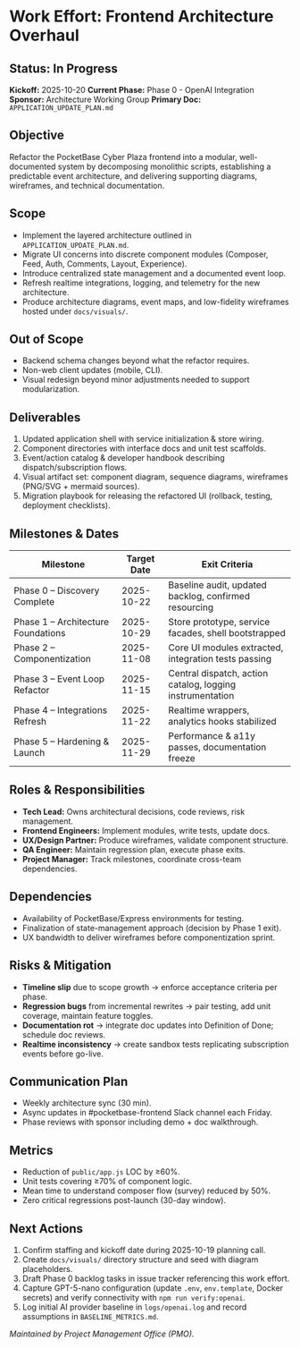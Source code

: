 # Work Effort: Frontend Architecture Overhaul

## Status: In Progress
**Kickoff:** 2025-10-20
**Current Phase:** Phase 0 - OpenAI Integration
**Sponsor:** Architecture Working Group
**Primary Doc:** `APPLICATION_UPDATE_PLAN.md`

## Objective
Refactor the PocketBase Cyber Plaza frontend into a modular, well-documented system by decomposing monolithic scripts, establishing a predictable event architecture, and delivering supporting diagrams, wireframes, and technical documentation.

## Scope
- Implement the layered architecture outlined in `APPLICATION_UPDATE_PLAN.md`.
- Migrate UI concerns into discrete component modules (Composer, Feed, Auth, Comments, Layout, Experience).
- Introduce centralized state management and a documented event loop.
- Refresh realtime integrations, logging, and telemetry for the new architecture.
- Produce architecture diagrams, event maps, and low-fidelity wireframes hosted under `docs/visuals/`.

## Out of Scope
- Backend schema changes beyond what the refactor requires.
- Non-web client updates (mobile, CLI).
- Visual redesign beyond minor adjustments needed to support modularization.

## Deliverables
1. Updated application shell with service initialization & store wiring.
2. Component directories with interface docs and unit test scaffolds.
3. Event/action catalog & developer handbook describing dispatch/subscription flows.
4. Visual artifact set: component diagram, sequence diagrams, wireframes (PNG/SVG + mermaid sources).
5. Migration playbook for releasing the refactored UI (rollback, testing, deployment checklists).

## Milestones & Dates
| Milestone | Target Date | Exit Criteria |
| --------- | ----------- | ------------- |
| Phase 0 – Discovery Complete | 2025-10-22 | Baseline audit, updated backlog, confirmed resourcing |
| Phase 1 – Architecture Foundations | 2025-10-29 | Store prototype, service facades, shell bootstrapped |
| Phase 2 – Componentization | 2025-11-08 | Core UI modules extracted, integration tests passing |
| Phase 3 – Event Loop Refactor | 2025-11-15 | Central dispatch, action catalog, logging instrumentation |
| Phase 4 – Integrations Refresh | 2025-11-22 | Realtime wrappers, analytics hooks stabilized |
| Phase 5 – Hardening & Launch | 2025-11-29 | Performance & a11y passes, documentation freeze |

## Roles & Responsibilities
- **Tech Lead:** Owns architectural decisions, code reviews, risk management.
- **Frontend Engineers:** Implement modules, write tests, update docs.
- **UX/Design Partner:** Produce wireframes, validate component structure.
- **QA Engineer:** Maintain regression plan, execute phase exits.
- **Project Manager:** Track milestones, coordinate cross-team dependencies.

## Dependencies
- Availability of PocketBase/Express environments for testing.
- Finalization of state-management approach (decision by Phase 1 exit).
- UX bandwidth to deliver wireframes before componentization sprint.

## Risks & Mitigation
- **Timeline slip** due to scope growth → enforce acceptance criteria per phase.
- **Regression bugs** from incremental rewrites → pair testing, add unit coverage, maintain feature toggles.
- **Documentation rot** → integrate doc updates into Definition of Done; schedule doc reviews.
- **Realtime inconsistency** → create sandbox tests replicating subscription events before go-live.

## Communication Plan
- Weekly architecture sync (30 min).
- Async updates in #pocketbase-frontend Slack channel each Friday.
- Phase reviews with sponsor including demo + doc walkthrough.

## Metrics
- Reduction of `public/app.js` LOC by ≥60%.
- Unit tests covering ≥70% of component logic.
- Mean time to understand composer flow (survey) reduced by 50%.
- Zero critical regressions post-launch (30-day window).

## Next Actions
1. Confirm staffing and kickoff date during 2025-10-19 planning call.
2. Create `docs/visuals/` directory structure and seed with diagram placeholders.
3. Draft Phase 0 backlog tasks in issue tracker referencing this work effort.
4. Capture GPT-5-nano configuration (update `.env`, `env.template`, Docker secrets) and verify connectivity with `npm run verify:openai`.
5. Log initial AI provider baseline in `logs/openai.log` and record assumptions in `BASELINE_METRICS.md`.

_Maintained by Project Management Office (PMO)._
